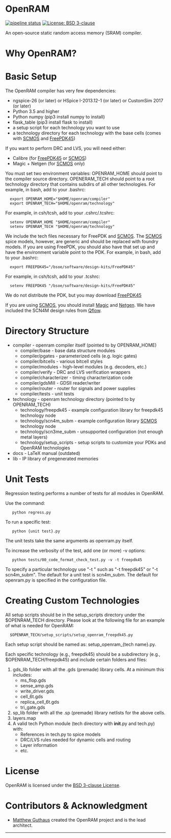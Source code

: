# OpenRAM
[![pipeline status](https://scone.soe.ucsc.edu:8888/mrg/PrivateRAM/badges/dev/pipeline.svg)](https://scone.soe.ucsc.edu:8888/mrg/PrivateRAM/commits/dev)
[![License: BSD 3-clause](./image/license_badge.svg)](./LICENSE)

An open-source static random access memory (SRAM) compiler.

# Why OpenRAM?


# Basic Setup

The OpenRAM compiler has very few dependencies:
+ ngspice-26 (or later) or HSpice I-2013.12-1 (or later) or CustomSim 2017 (or later)
+ Python 3.5 and higher
+ Python numpy (pip3 install numpy to install)
+ flask_table (pip3 install flask to install)
+ a setup script for each technology you want to use
+ a technology directory for each technology with the base cells (comes with [SCMOS][SCMOS] and [FreePDK45][FreePDK45])

If you want to perform DRC and LVS, you will need either:
+ Calibre (for [FreePDK45][FreePDK45] or [SCMOS][SCMOS])
+ Magic + Netgen (for [SCMOS][SCMOS] only)

You must set two environment variables: OPENRAM\_HOME should point to
the compiler source directory. OPENERAM\_TECH should point to a root
technology directory that contains subdirs of all other technologies.
For example, in bash, add to your .bashrc:
```
  export OPENRAM_HOME="$HOME/openram/compiler"
  export OPENRAM_TECH="$HOME/openram/technology"
```
For example, in csh/tcsh, add to your .cshrc/.tcshrc:
```
  setenv OPENRAM_HOME "$HOME/openram/compiler"
  setenv OPENRAM_TECH "$HOME/openram/technology"
```

We include the tech files necessary for FreePDK and [SCMOS][SCMOS]. The [SCMOS][SCMOS]
spice models, however, are generic and should be replaced with foundry 
models.
If you are using FreePDK, you should also have that set up and have the
environment variable point to the PDK. 
For example, in bash, add to your .bashrc:
```
  export FREEPDK45="/bsoe/software/design-kits/FreePDK45"
```
For example, in csh/tcsh, add to your .tcshrc:
```
  setenv FREEPDK45 "/bsoe/software/design-kits/FreePDK45"
```
We do not distribute the PDK, but you may download [FreePDK45][FreePDK45]

If you are using [SCMOS][SCMOS], you should install [Magic][Magic] and [Netgen][Netgen].
We have included the SCN4M design rules from [Qflow][Qflow].

# Directory Structure

* compiler - openram compiler itself (pointed to by OPENRAM_HOME)
  * compiler/base - base data structure modules
  * compiler/pgates - parameterized cells (e.g. logic gates)
  * compiler/bitcells - various bitcell styles
  * compiler/modules - high-level modules (e.g. decoders, etc.)
  * compiler/verify - DRC and LVS verification wrappers
  * compiler/characterizer - timing characterization code
  * compiler/gdsMill - GDSII reader/writer
  * compiler/router - router for signals and power supplies
  * compiler/tests - unit tests
* technology - openram technology directory (pointed to by OPENRAM_TECH)
  * technology/freepdk45 - example configuration library for freepdk45 technology node
  * technology/scn4m_subm - example configuration library [SCMOS][SCMOS] technology node
  * technology/scn3me_subm - unsupported configuration (not enough metal layers)
  * technology/setup_scripts - setup scripts to customize your PDKs and OpenRAM technologies
* docs - LaTeX manual (outdated)
* lib - IP library of pregenerated memories


# Unit Tests

Regression testing  performs a number of tests for all modules in OpenRAM.

Use the command:
```
   python regress.py
```
To run a specific test:
```
   python {unit test}.py 
```
The unit tests take the same arguments as openram.py itself. 

To increase the verbosity of the test, add one (or more) -v options:
```
   python tests/00_code_format_check_test.py -v -t freepdk45
```
To specify a particular technology use "-t <techname>" such as
"-t freepdk45" or "-t scn4m\_subm". The default for a unit test is scn4m_subm. 
The default for openram.py is specified in the configuration file.


# Creating Custom Technologies

All setup scripts should be in the setup\_scripts directory under the
$OPENRAM\_TECH directory.  Please look at the following file for an
example of what is needed for OpenRAM:
```
  $OPENRAM_TECH/setup_scripts/setup_openram_freepdk45.py
```
Each setup script should be named as: setup\_openram\_{tech name}.py.

Each specific technology (e.g., freepdk45) should be a subdirectory
(e.g., $OPENRAM_TECH/freepdk45) and include certain folders and files:
  1. gds_lib folder with all the .gds (premade) library cells. At a
     minimum this includes:
     * ms_flop.gds
     * sense_amp.gds
     * write_driver.gds
     * cell_6t.gds
     * replica_cell_6t.gds 
     * tri_gate.gds
  2. sp_lib folder with all the .sp (premade) library netlists for the above cells.
  3. layers.map 
  4. A valid tech Python module (tech directory with __init__.py and tech.py) with:
     * References in tech.py to spice models
     * DRC/LVS rules needed for dynamic cells and routing
     * Layer information
     * etc.

# License 

OpenRAM is licensed under the [BSD 3-clause License](./LICENSE).

# Contributors & Acknowledgment

- [Matthew Guthaus][Matthew Guthaus] created the OpenRAM project and is the lead architect.


* * *

[Matthew Guthaus]:       https://users.soe.ucsc.edu/~mrg
[Github releases]:       https://github.com/PrivateRAM/PrivateRAM/releases
[Github issues]:         https://github.com/PrivateRAM/PrivateRAM/issues
[Github pull requests]:  https://github.com/PrivateRAM/PrivateRAM/pulls
[Github projects]:       https://github.com/PrivateRAM/PrivateRAM/projects
[Github insights]:       https://github.com/PrivateRAM/PrivateRAM/pulse
[email me]:              mailto:mrg+openram@ucsc.edu
[VLSIDA]:                https://vlsida.soe.ucsc.edu
[OSUPDK]:                https://vlsiarch.ecen.okstate.edu/flow/
[Magic]:                 http://opencircuitdesign.com/magic/
[Netgen]:                http://opencircuitdesign.com/netgen/
[Qflow]:                 http://opencircuitdesign.com/qflow/history.html
[FreePDK45]:             https://www.eda.ncsu.edu/wiki/FreePDK45:Contents
[SCMOS]:                 https://www.mosis.com/files/scmos/scmos.pdf
